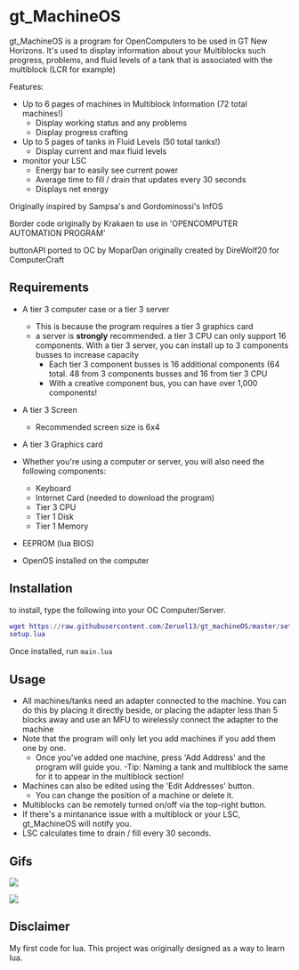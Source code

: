 # gt_MachineOS
gt_MachineOS is a program for OpenComputers to be used in GT New Horizons. It's used to display information about your Multiblocks such progress, problems, and fluid levels of a tank that is associated with the multiblock (LCR for example)

Features:
- Up to 6 pages of machines in Multiblock Information (72 total machines!)
    - Display working status and any problems
    - Display progress crafting
- Up to 5 pages of tanks in Fluid Levels (50 total tanks!)
    - Display current and max fluid levels
- monitor your LSC
    - Energy bar to easily see current power
    - Average time to fill / drain that updates every 30 seconds
    - Displays net energy

Originally inspired by Sampsa's and Gordominossi's InfOS

Border code originally by Krakaen to use in 'OPENCOMPUTER AUTOMATION PROGRAM'

buttonAPI ported to OC by MoparDan originally created by DireWolf20 for ComputerCraft

## Requirements
- A tier 3 computer case or a tier 3 server
    - This is because the program requires a tier 3 graphics card
    - a server is **strongly** recommended. a tier 3 CPU can only support 16 components. With a tier 3 server, you can install up to 3 components busses to increase      capacity
        - Each tier 3 component busses is 16 additional components (64 total. 48 from 3 components busses and 16 from tier 3 CPU
        - With a creative component bus, you can have over 1,000 components!
- A tier 3 Screen 
    - Recommended screen size is 6x4
- A tier 3 Graphics card

- Whether you're using a computer or server, you will also need the following components:
    - Keyboard
    - Internet Card (needed to download the program)
    - Tier 3 CPU
    - Tier 1 Disk
    - Tier 1 Memory
- EEPROM (lua BIOS)
- OpenOS installed on the computer



## Installation
 to install, type the following into your OC Computer/Server. 

```lua
wget https://raw.githubusercontent.com/Zeruel13/gt_machineOS/master/setup.lua -f
setup.lua
```
Once installed, run
```main.lua```

## Usage
- All machines/tanks need an adapter connected to the machine. You can do this by placing it directly beside, or placing the adapter less than 5 blocks away and use an MFU to wirelessly connect the adapter to the machine
- Note that the program will only let you add machines if you add them one by one. 
    - Once you've added one machine, press 'Add Address' and the program will guide you. 
-Tip: Naming a tank and multiblock the same for it to appear in the multiblock section!
- Machines can also be edited using the 'Edit Addresses' button.
    - You can change the position of a machine or delete it.
- Multiblocks can be remotely turned on/off via the top-right button.
- If there's a mintanance issue with a multiblock or your LSC, gt_MachineOS will notify you.
- LSC calculates time to drain / fill every 30 seconds. 


## Gifs
![](DisplayV2.gif)

![](PageV2.gif)

## Disclaimer
My first code for lua. This project was originally designed as a way to learn lua. 

